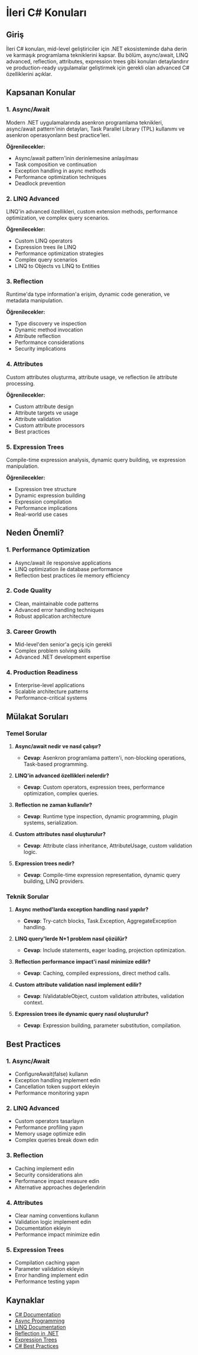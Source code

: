 # İleri C# Konuları

## Giriş

İleri C# konuları, mid-level geliştiriciler için .NET ekosisteminde daha derin ve karmaşık programlama tekniklerini kapsar. Bu bölüm, async/await, LINQ advanced, reflection, attributes, expression trees gibi konuları detaylandırır ve production-ready uygulamalar geliştirmek için gerekli olan advanced C# özelliklerini açıklar.

## Kapsanan Konular

### 1. Async/Await
Modern .NET uygulamalarında asenkron programlama teknikleri, async/await pattern'inin detayları, Task Parallel Library (TPL) kullanımı ve asenkron operasyonların best practice'leri.

**Öğrenilecekler:**
- Async/await pattern'inin derinlemesine anlaşılması
- Task composition ve continuation
- Exception handling in async methods
- Performance optimization techniques
- Deadlock prevention

### 2. LINQ Advanced
LINQ'in advanced özellikleri, custom extension methods, performance optimization, ve complex query scenarios.

**Öğrenilecekler:**
- Custom LINQ operators
- Expression trees ile LINQ
- Performance optimization strategies
- Complex query scenarios
- LINQ to Objects vs LINQ to Entities

### 3. Reflection
Runtime'da type information'a erişim, dynamic code generation, ve metadata manipulation.

**Öğrenilecekler:**
- Type discovery ve inspection
- Dynamic method invocation
- Attribute reflection
- Performance considerations
- Security implications

### 4. Attributes
Custom attributes oluşturma, attribute usage, ve reflection ile attribute processing.

**Öğrenilecekler:**
- Custom attribute design
- Attribute targets ve usage
- Attribute validation
- Custom attribute processors
- Best practices

### 5. Expression Trees
Compile-time expression analysis, dynamic query building, ve expression manipulation.

**Öğrenilecekler:**
- Expression tree structure
- Dynamic expression building
- Expression compilation
- Performance implications
- Real-world use cases

## Neden Önemli?

### 1. **Performance Optimization**
- Async/await ile responsive applications
- LINQ optimization ile database performance
- Reflection best practices ile memory efficiency

### 2. **Code Quality**
- Clean, maintainable code patterns
- Advanced error handling techniques
- Robust application architecture

### 3. **Career Growth**
- Mid-level'den senior'a geçiş için gerekli
- Complex problem solving skills
- Advanced .NET development expertise

### 4. **Production Readiness**
- Enterprise-level applications
- Scalable architecture patterns
- Performance-critical systems

## Mülakat Soruları

### Temel Sorular

1. **Async/await nedir ve nasıl çalışır?**
   - **Cevap**: Asenkron programlama pattern'i, non-blocking operations, Task-based programming.

2. **LINQ'in advanced özellikleri nelerdir?**
   - **Cevap**: Custom operators, expression trees, performance optimization, complex queries.

3. **Reflection ne zaman kullanılır?**
   - **Cevap**: Runtime type inspection, dynamic programming, plugin systems, serialization.

4. **Custom attributes nasıl oluşturulur?**
   - **Cevap**: Attribute class inheritance, AttributeUsage, custom validation logic.

5. **Expression trees nedir?**
   - **Cevap**: Compile-time expression representation, dynamic query building, LINQ providers.

### Teknik Sorular

1. **Async method'larda exception handling nasıl yapılır?**
   - **Cevap**: Try-catch blocks, Task.Exception, AggregateException handling.

2. **LINQ query'lerde N+1 problem nasıl çözülür?**
   - **Cevap**: Include statements, eager loading, projection optimization.

3. **Reflection performance impact'i nasıl minimize edilir?**
   - **Cevap**: Caching, compiled expressions, direct method calls.

4. **Custom attribute validation nasıl implement edilir?**
   - **Cevap**: IValidatableObject, custom validation attributes, validation context.

5. **Expression trees ile dynamic query nasıl oluşturulur?**
   - **Cevap**: Expression building, parameter substitution, compilation.

## Best Practices

### 1. **Async/Await**
- ConfigureAwait(false) kullanın
- Exception handling implement edin
- Cancellation token support ekleyin
- Performance monitoring yapın

### 2. **LINQ Advanced**
- Custom operators tasarlayın
- Performance profiling yapın
- Memory usage optimize edin
- Complex queries break down edin

### 3. **Reflection**
- Caching implement edin
- Security considerations alın
- Performance impact measure edin
- Alternative approaches değerlendirin

### 4. **Attributes**
- Clear naming conventions kullanın
- Validation logic implement edin
- Documentation ekleyin
- Performance impact minimize edin

### 5. **Expression Trees**
- Compilation caching yapın
- Parameter validation ekleyin
- Error handling implement edin
- Performance testing yapın

## Kaynaklar

- [C# Documentation](https://docs.microsoft.com/en-us/dotnet/csharp/)
- [Async Programming](https://docs.microsoft.com/en-us/dotnet/csharp/programming-guide/concepts/async/)
- [LINQ Documentation](https://docs.microsoft.com/en-us/dotnet/csharp/programming-guide/concepts/linq/)
- [Reflection in .NET](https://docs.microsoft.com/en-us/dotnet/framework/reflection-and-codedom/reflection)
- [Expression Trees](https://docs.microsoft.com/en-us/dotnet/csharp/programming-guide/concepts/expression-trees/)
- [C# Best Practices](https://docs.microsoft.com/en-us/dotnet/csharp/fundamentals/coding-style/coding-conventions) 
